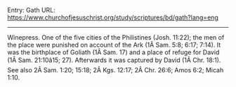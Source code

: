 Entry: Gath
URL: https://www.churchofjesuschrist.org/study/scriptures/bd/gath?lang=eng

---

Winepress. One of the five cities of the Philistines (Josh. 11:22); the men of the place were punished on account of the Ark (1Â Sam. 5:8; 6:17; 7:14). It was the birthplace of Goliath (1Â Sam. 17) and a place of refuge for David (1Â Sam. 21:10â15; 27). Afterwards it was captured by David (1Â Chr. 18:1). See also 2Â Sam. 1:20; 15:18; 2Â Kgs. 12:17; 2Â Chr. 26:6; Amos 6:2; Micah 1:10.
